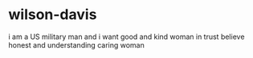 # wilson-davis
i am a US military man and i want good and kind woman in trust believe honest and understanding caring woman 
